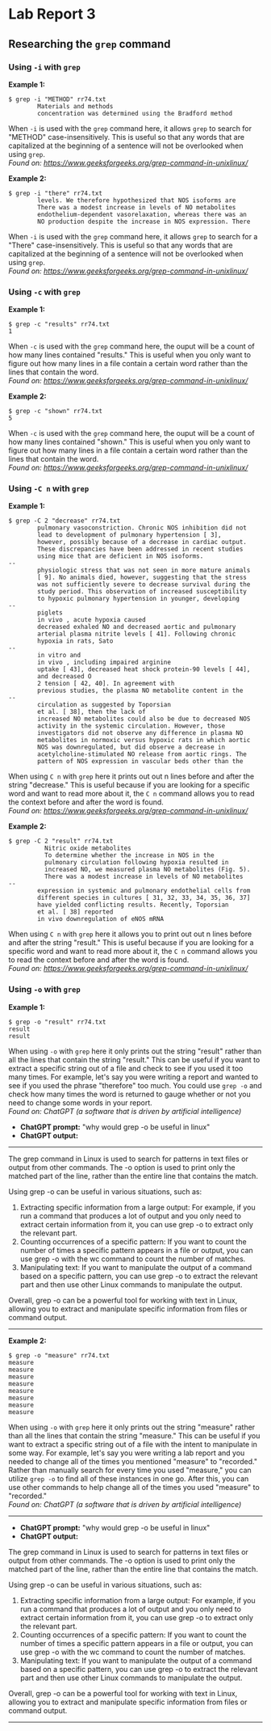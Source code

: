 # Lab Report 3

## Researching the `grep` command

### Using `-i` with `grep`

**Example 1:**
```
$ grep -i "METHOD" rr74.txt
        Materials and methods
        concentration was determined using the Bradford method
```
When `-i` is used with the `grep` command here, it allows `grep` to search for "METHOD" case-insensitively. This is useful so that any words that are capitalized at the beginning of a sentence will not be overlooked when using `grep`. <br>
*Found on: https://www.geeksforgeeks.org/grep-command-in-unixlinux/*

**Example 2:**
```
$ grep -i "there" rr74.txt
        levels. We therefore hypothesized that NOS isoforms are
        There was a modest increase in levels of NO metabolites
        endothelium-dependent vasorelaxation, whereas there was an
        NO production despite the increase in NOS expression. There
```
When `-i` is used with the `grep` command here, it allows `grep` to search for a "There" case-insensitively. This is useful so that any words that are capitalized at the beginning of a sentence will not be overlooked when using `grep`. <br>
*Found on: https://www.geeksforgeeks.org/grep-command-in-unixlinux/*

### Using `-c` with `grep`

**Example 1:**
```
$ grep -c "results" rr74.txt
1
```
When `-c` is used with the `grep` command here, the ouput will be a count of how many lines contained "results." This is useful when you only want to figure out how many lines in a file contain a certain word rather than the lines that contain the word.<br>
*Found on: https://www.geeksforgeeks.org/grep-command-in-unixlinux/*

**Example 2:**
```
$ grep -c "shown" rr74.txt
5
```
When `-c` is used with the `grep` command here, the ouput will be a count of how many lines contained "shown." This is useful when you only want to figure out how many lines in a file contain a certain word rather than the lines that contain the word.<br>
*Found on: https://www.geeksforgeeks.org/grep-command-in-unixlinux/*

### Using `-C n` with `grep`

**Example 1:**
```
$ grep -C 2 "decrease" rr74.txt
        pulmonary vasoconstriction. Chronic NOS inhibition did not
        lead to development of pulmonary hypertension [ 3],
        however, possibly because of a decrease in cardiac output.
        These discrepancies have been addressed in recent studies
        using mice that are deficient in NOS isoforms.
--
        physiologic stress that was not seen in more mature animals
        [ 9]. No animals died, however, suggesting that the stress
        was not sufficiently severe to decrease survival during the
        study period. This observation of increased susceptibility
        to hypoxic pulmonary hypertension in younger, developing
--
        piglets 
        in vivo , acute hypoxia caused
        decreased exhaled NO and decreased aortic and pulmonary
        arterial plasma nitrite levels [ 41]. Following chronic
        hypoxia in rats, Sato 
--
        in vitro and 
        in vivo , including impaired arginine
        uptake [ 43], decreased heat shock protein-90 levels [ 44],
        and decreased O 
        2 tension [ 42, 40]. In agreement with
        previous studies, the plasma NO metabolite content in the
--
        circulation as suggested by Toporsian 
        et al. [ 38], then the lack of
        increased NO metabolites could also be due to decreased NOS
        activity in the systemic circulation. However, those
        investigators did not observe any difference in plasma NO
        metabolites in normoxic versus hypoxic rats in which aortic
        NOS was downregulated, but did observe a decrease in
        acetylcholine-stimulated NO release from aortic rings. The
        pattern of NOS expression in vascular beds other than the
```
When using `C n` with `grep` here it prints out out n lines before and after the string "decrease." This is useful because if you are looking for a specific word and want to read more about it, the `C n` command allows you to read the context before and after the word is found.<br>
*Found on: https://www.geeksforgeeks.org/grep-command-in-unixlinux/*

**Example 2:**
```
$ grep -C 2 "result" rr74.txt
          Nitric oxide metabolites
          To determine whether the increase in NOS in the
          pulmonary circulation following hypoxia resulted in
          increased NO, we measured plasma NO metabolites (Fig. 5).
          There was a modest increase in levels of NO metabolites
--
        expression in systemic and pulmonary endothelial cells from
        different species in cultures [ 31, 32, 33, 34, 35, 36, 37]
        have yielded conflicting results. Recently, Toporsian 
        et al. [ 38] reported 
        in vivo downregulation of eNOS mRNA
```
When using `C n` with `grep` here it allows you to print out out n lines before and after the string "result." This is useful because if you are looking for a specific word and want to read more about it, the `C n` command allows you to read the context before and after the word is found. <br>
*Found on: https://www.geeksforgeeks.org/grep-command-in-unixlinux/*

### Using `-o` with `grep`
**Example 1:**
```
$ grep -o "result" rr74.txt
result
result
```
When using `-o` with `grep` here it only prints out the string "result" rather than all the lines that contain the string "result." This can be useful if you want to extract a specific string out of a file and check to see if you used it too many times. For example, let's say you were writing a report and wanted to see if you used the phrase "therefore" too much. You could use `grep -o` and check how many times the word is returned to gauge whether or not you need to change some words in your report. <br>
*Found on: ChatGPT (a software that is driven by artificial intelligence)*

- **ChatGPT prompt:** "why would  grep -o be useful in linux"
- **ChatGPT output:** <br>

---

The grep command in Linux is used to search for patterns in text files or output from other commands. The -o option is used to print only the matched part of the line, rather than the entire line that contains the match. <br>

Using grep -o can be useful in various situations, such as: <br>
1. Extracting specific information from a large output: For example, if you run a command that produces a lot of output and you only need to extract certain information from it, you can use grep -o to extract only the relevant part. <br>
2. Counting occurrences of a specific pattern: If you want to count the number of times a specific pattern appears in a file or output, you can use grep -o with the wc command to count the number of matches. <br>
3. Manipulating text: If you want to manipulate the output of a command based on a specific pattern, you can use grep -o to extract the relevant part and then use other Linux commands to manipulate the output. <br>

Overall, grep -o can be a powerful tool for working with text in Linux, allowing you to extract and manipulate specific information from files or command output.

---
**Example 2:**
```
$ grep -o "measure" rr74.txt
measure
measure
measure
measure
measure
measure
measure
measure
```
When using `-o` with `grep` here it only prints out the string "measure" rather than all the lines that contain the string "measure." This can be useful if you want to extract a specific string out of a file with the intent to manipulate in some way. For example, let's say you were writing a lab report and you needed to change all of the times you mentioned "measure" to "recorded." Rather than manually search for every time you used "measure," you can utilize `grep -o` to find all of these instances in one go. After this, you can use other commands to help change all of the times you used "measure" to "recorded." <br>
*Found on: ChatGPT (a software that is driven by artificial intelligence)*

---

- **ChatGPT prompt:** "why would  grep -o be useful in linux"
- **ChatGPT output:** <br>

The grep command in Linux is used to search for patterns in text files or output from other commands. The -o option is used to print only the matched part of the line, rather than the entire line that contains the match. <br>

Using grep -o can be useful in various situations, such as: <br>
1. Extracting specific information from a large output: For example, if you run a command that produces a lot of output and you only need to extract certain information from it, you can use grep -o to extract only the relevant part. <br>
2. Counting occurrences of a specific pattern: If you want to count the number of times a specific pattern appears in a file or output, you can use grep -o with the wc command to count the number of matches. <br>
3. Manipulating text: If you want to manipulate the output of a command based on a specific pattern, you can use grep -o to extract the relevant part and then use other Linux commands to manipulate the output. <br>

Overall, grep -o can be a powerful tool for working with text in Linux, allowing you to extract and manipulate specific information from files or command output.

---
